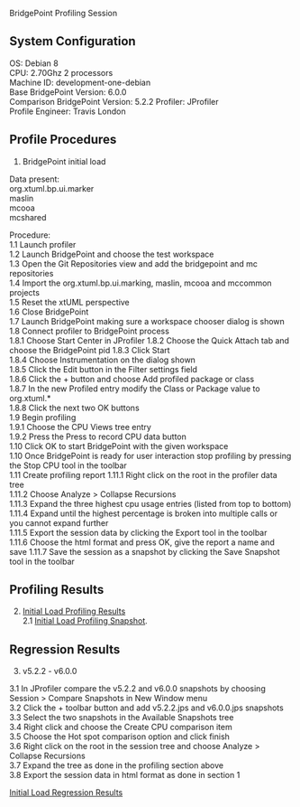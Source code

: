 BridgePoint Profiling Session

System Configuration
-----------
OS: Debian 8   
CPU: 2.70Ghz 2 processors   
Machine ID: development-one-debian   
Base BridgePoint Version: 6.0.0   
Comparison BridgePoint Version: 5.2.2 
Profiler: JProfiler   
Profile Engineer: Travis London   

Profile Procedures
----------------------
1. BridgePoint initial load   

Data present:   
org.xtuml.bp.ui.marker   
maslin   
mcooa   
mcshared   

Procedure:   
1.1 Launch profiler  
1.2 Launch BridgePoint and choose the test workspace   
1.3 Open the Git Repositories view and add the bridgepoint and mc repositories    
1.4 Import the org.xtuml.bp.ui.marking, maslin, mcooa and mccommon projects   
1.5 Reset the xtUML perspective   
1.6 Close BridgePoint   
1.7 Launch BridgePoint making sure a workspace chooser dialog is shown   
1.8 Connect profiler to BridgePoint process   
1.8.1 Choose Start Center in JProfiler
1.8.2 Choose the Quick Attach tab and choose the BridgePoint pid
1.8.3 Click Start   
1.8.4 Choose Instrumentation on the dialog shown   
1.8.5 Click the Edit button in the Filter settings field   
1.8.6 Click the + button and choose Add profiled package or class   
1.8.7 In the new Profiled entry modify the Class or Package value to org.xtuml.*   
1.8.8 Click the next two OK buttons   
1.9 Begin profiling   
1.9.1 Choose the CPU Views tree entry   
1.9.2 Press the Press to record CPU data button   
1.10 Click OK to start BridgePoint with the given workspace   
1.10 Once BridgePoint is ready for user interaction stop profiling by pressing the Stop CPU tool in the toolbar   
1.11 Create profiling report 
1.11.1 Right click on the root in the profiler data tree    
1.11.2 Choose Analyze > Collapse Recursions   
1.11.3 Expand the three highest cpu usage entries (listed from top to bottom)   
1.11.4 Expand until the highest percentage is broken into multiple calls or you cannot expand further    
1.11.5 Export the session data by clicking the Export tool in the toolbar   
1.11.6 Choose the html format and press OK, give the report a name and save
1.11.7 Save the session as a snapshot by clicking the Save Snapshot tool in the toolbar 
  
Profiling Results   
-------------
2. [Initial Load Profiling Results](https://drive.google.com/open?id=0Bw01o4iXr5FuMmdPQUpFdW5fMG8)      
2.1 [Initial Load Profiling Snapshot](https://drive.google.com/open?id=0Bw01o4iXr5FuajZ4MFdraUNFS0U).  

Regression Results   
---------

3. v5.2.2 - v6.0.0   

3.1 In JProfiler compare the v5.2.2 and v6.0.0 snapshots by choosing Session > Compare Snapshots in New Window menu   
3.2 Click the + toolbar button and add v5.2.2.jps and v6.0.0.jps snapshots   
3.3 Select the two snapshots in the Available Snapshots tree   
3.4 Right click and choose the Create CPU comparison item   
3.5 Choose the Hot spot comparison option and click finish   
3.6 Right click on the root in the session tree and choose Analyze > Collapse Recursions   
3.7 Expand the tree as done in the profiling section above   
3.8 Export the session data in html format as done in section 1   

[Initial Load Regression Results](https://drive.google.com/open?id=0Bw01o4iXr5FuT1BVc09LUXhmU2c)   


